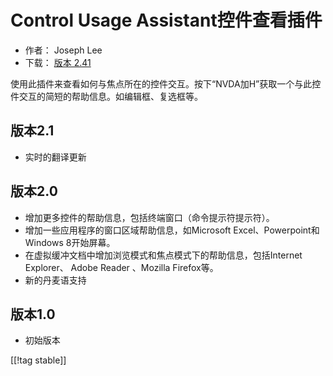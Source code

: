 # Control Usage Assistant控件查看插件 #

* 作者： Joseph Lee
* 下载： [版本 2.41][1]

使用此插件来查看如何与焦点所在的控件交互。按下“NVDA加H”获取一个与此控件交互的简短的帮助信息。如编辑框、复选框等。

## 版本2.1 ##

* 实时的翻译更新


## 版本2.0 ##

* 增加更多控件的帮助信息，包括终端窗口（命令提示符提示符）。
* 增加一些应用程序的窗口区域帮助信息，如Microsoft Excel、Powerpoint和Windows 8开始屏幕。
* 在虚拟缓冲文档中增加浏览模式和焦点模式下的帮助信息，包括Internet Explorer、 Adobe Reader 、Mozilla
  Firefox等。
* 新的丹麦语支持


## 版本1.0 ##

* 初始版本

[[!tag stable]]

[1]: https://addons.nvda-project.org/files/get.php?file=cua
